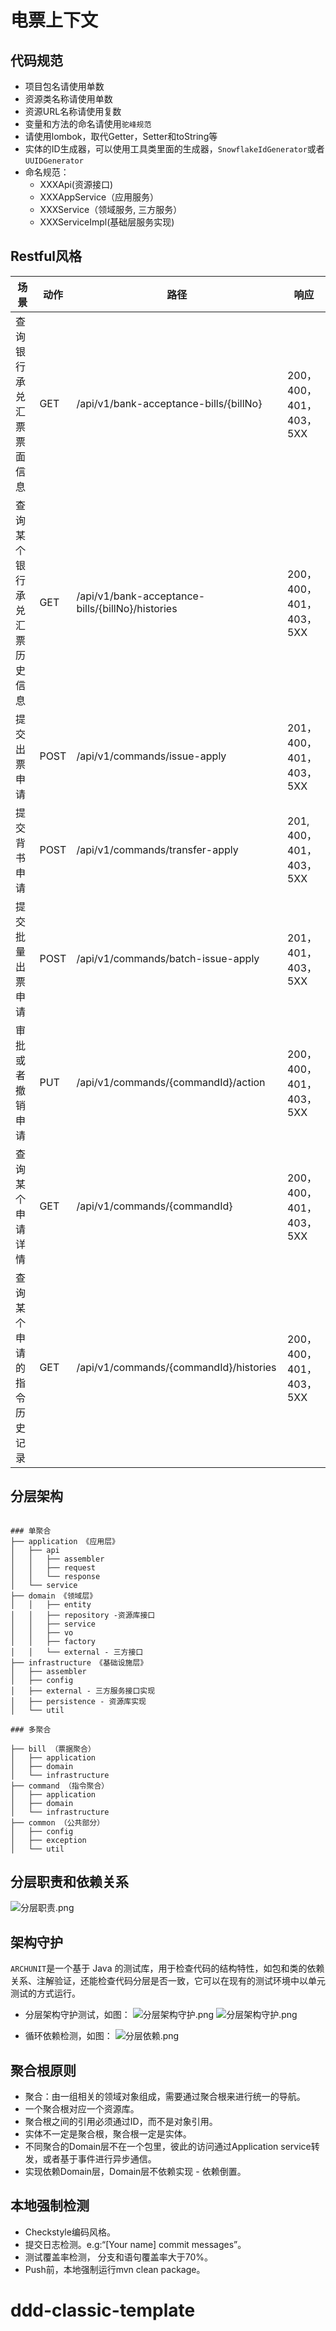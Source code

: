 # 电票上下文

## 代码规范
* 项目包名请使用单数
* 资源类名称请使用单数
* 资源URL名称请使用复数
* 变量和方法的命名请使用`驼峰规范`
* 请使用lombok，取代Getter，Setter和toString等
* 实体的ID生成器，可以使用工具类里面的生成器，`SnowflakeIdGenerator`或者`UUIDGenerator`
* 命名规范：
    * XXXApi(资源接口)
    * XXXAppService（应用服务）
    * XXXService（领域服务, 三方服务）
    * XXXServiceImpl(基础层服务实现)

## Restful风格

| 场景 | 动作 | 路径 | 响应
| ------ | ------ | ------ | ------ |
|查询银行承兑汇票票面信息|GET| /api/v1/bank-acceptance-bills/{billNo} |200， 400， 401， 403， 5XX|
|查询某个银行承兑汇票历史信息|GET| /api/v1/bank-acceptance-bills/{billNo}/histories |200， 400， 401， 403， 5XX|
|提交出票申请|POST|/api/v1/commands/issue-apply | 201， 400， 401， 403，5XX|
|提交背书申请|POST | /api/v1/commands/transfer-apply |201,  400， 401， 403， 5XX|
|提交批量出票申请| POST |/api/v1/commands/batch-issue-apply |201， 401， 403， 5XX|
|审批或者撤销申请|PUT| /api/v1/commands/{commandId}/action |200， 400， 401， 403， 5XX|
|查询某个申请详情|GET| /api/v1/commands/{commandId} |200， 400， 401， 403， 5XX|
|查询某个申请的指令历史记录|GET| /api/v1/commands/{commandId}/histories |200， 400， 401， 403， 5XX|

## 分层架构

```

### 单聚合
├── application 《应用层》
│   ├── api
│   │   ├── assembler
│   │   ├── request
│   │   └── response
│   └── service
├── domain 《领域层》
│   │   ├── entity
│   │   ├── repository -资源库接口
│   │   ├── service
│   │   ├── vo
│   │   ├── factory
│   │   └── external - 三方接口
├── infrastructure 《基础设施层》
│   ├── assembler
│   ├── config
│   ├── external - 三方服务接口实现
│   ├── persistence - 资源库实现
│   └── util

### 多聚合

├── bill （票据聚合）
│   ├── application
│   ├── domain
│   └── infrastructure
├── command （指令聚合）
│   ├── application
│   ├── domain
│   └── infrastructure
├── common （公共部分）
│   ├── config
│   ├── exception
│   └── util

```

## 分层职责和依赖关系
![分层职责.png](https://upload-images.jianshu.io/upload_images/12636540-909226d57da7eec7.png?imageMogr2/auto-orient/strip%7CimageView2/2/w/1240)

## 架构守护
`ARCHUNIT`是一个基于 Java 的测试库，用于检查代码的结构特性，如包和类的依赖关系、注解验证，还能检查代码分层是否一致，它可以在现有的测试环境中以单元测试的方式运⾏。
* 分层架构守护测试，如图：
![分层架构守护.png](https://upload-images.jianshu.io/upload_images/12636540-a116c227a749afbe.png?imageMogr2/auto-orient/strip%7CimageView2/2/w/1240)
![分层架构守护.png](https://upload-images.jianshu.io/upload_images/12636540-ed79ed4ba80dc1e6.png?imageMogr2/auto-orient/strip%7CimageView2/2/w/1240)

* 循环依赖检测，如图：
![分层依赖.png](https://upload-images.jianshu.io/upload_images/12636540-3a0aea31e6c0f488.png?imageMogr2/auto-orient/strip%7CimageView2/2/w/1240)

## 聚合根原则
* 聚合：由一组相关的领域对象组成，需要通过聚合根来进行统一的导航。
* 一个聚合根对应一个资源库。
* 聚合根之间的引用必须通过ID，而不是对象引用。
* 实体不一定是聚合根，聚合根一定是实体。
* 不同聚合的Domain层不在一个包里，彼此的访问通过Application service转发，或者基于事件进行异步通信。
* 实现依赖Domain层，Domain层不依赖实现 - 依赖倒置。

## 本地强制检测
* Checkstyle编码风格。
* 提交日志检测。e.g:“[Your name] commit messages”。
* 测试覆盖率检测， 分支和语句覆盖率大于70%。
* Push前，本地强制运行mvn clean package。  
# ddd-classic-template
